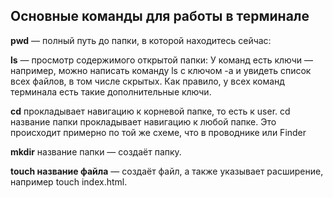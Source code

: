 ## Основные команды для работы в терминале

**pwd** — полный путь до папки, в которой находитесь сейчас:

**ls** — просмотр содержимого открытой папки:
У команд есть ключи — например, можно написать команду ls с ключом -a и увидеть список всех файлов, в том числе скрытых. 
Как правило, у всех команд терминала есть такие дополнительные ключи.

**cd** прокладывает навигацию к корневой папке, то есть к user.
cd название папки прокладывает навигацию к любой папке. Это происходит примерно по той же схеме, что в проводнике или Finder

**mkdir** название папки — создаёт папку.

**touch название файла** — создаёт файл, а также указывает расширение, например touch index.html.

